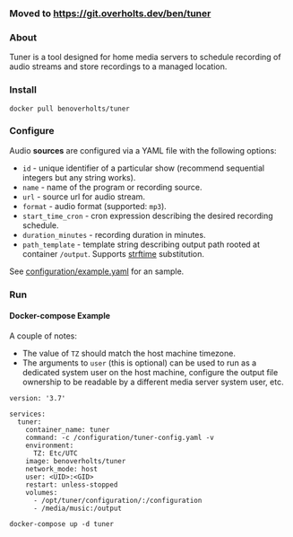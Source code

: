 ### Moved to https://git.overholts.dev/ben/tuner

### About

Tuner is a tool designed for home media servers to schedule recording of audio streams and store recordings to a managed location.

### Install
```
docker pull benoverholts/tuner
```


### Configure
Audio **sources** are configured via a YAML file with the following options:

- `id` - unique identifier of a particular show (recommend sequential integers but any string works).
- `name` - name of the program or recording source.
- `url` - source url for audio stream.
- `format` - audio format (supported: `mp3`).
- `start_time_cron` - cron expression describing the desired recording schedule.
- `duration_minutes` - recording duration in minutes.
- `path_template` - template string describing output path rooted at container `/output`. Supports [strftime](https://docs.python.org/3/library/datetime.html#strftime-and-strptime-format-codes) substitution.

See [configuration/example.yaml](https://github.com/overholts/tuner/blob/master/configuration/example.yaml) for an sample.

### Run

#### Docker-compose Example

A couple of notes:
- The value of `TZ` should match the host machine timezone.
- The arguments to `user` (this is optional) can be used to run as a dedicated system user on the host machine, configure the output file ownership to be readable by a different media server system user, etc.

```
version: '3.7'

services:
  tuner:
    container_name: tuner
    command: -c /configuration/tuner-config.yaml -v
    environment:
      TZ: Etc/UTC
    image: benoverholts/tuner
    network_mode: host
    user: <UID>:<GID>
    restart: unless-stopped
    volumes:
      - /opt/tuner/configuration/:/configuration
      - /media/music:/output
```

```
docker-compose up -d tuner
```
